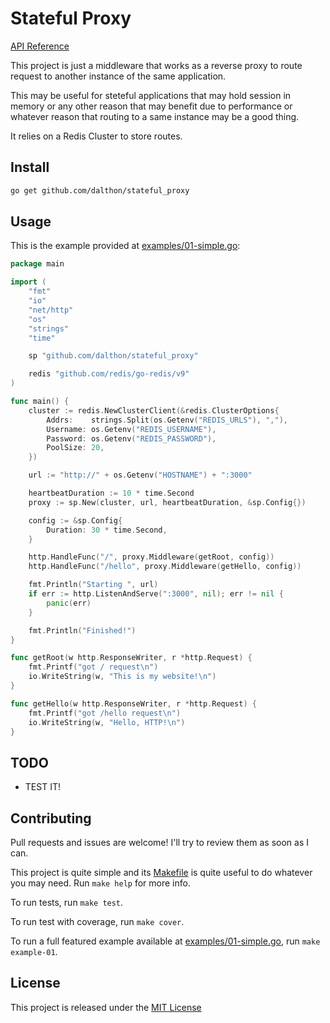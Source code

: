 # Stateful Proxy

[API Reference][api-reference]

This project is just a middleware that works as a reverse proxy to route
request to another instance of the same application.

This may be useful for steteful applications that may hold session in memory
or any other reason that may benefit due to performance or whatever reason
that routing to a same instance may be a good thing.

It relies on a Redis Cluster to store routes.

## Install

```sh
go get github.com/dalthon/stateful_proxy
```

## Usage

This is the example provided at [examples/01-simple.go][example]:

```go
package main

import (
	"fmt"
	"io"
	"net/http"
	"os"
	"strings"
	"time"

	sp "github.com/dalthon/stateful_proxy"

	redis "github.com/redis/go-redis/v9"
)

func main() {
	cluster := redis.NewClusterClient(&redis.ClusterOptions{
		Addrs:    strings.Split(os.Getenv("REDIS_URLS"), ","),
		Username: os.Getenv("REDIS_USERNAME"),
		Password: os.Getenv("REDIS_PASSWORD"),
		PoolSize: 20,
	})

	url := "http://" + os.Getenv("HOSTNAME") + ":3000"

	heartbeatDuration := 10 * time.Second
	proxy := sp.New(cluster, url, heartbeatDuration, &sp.Config{})

	config := &sp.Config{
		Duration: 30 * time.Second,
	}

	http.HandleFunc("/", proxy.Middleware(getRoot, config))
	http.HandleFunc("/hello", proxy.Middleware(getHello, config))

	fmt.Println("Starting ", url)
	if err := http.ListenAndServe(":3000", nil); err != nil {
		panic(err)
	}

	fmt.Println("Finished!")
}

func getRoot(w http.ResponseWriter, r *http.Request) {
	fmt.Printf("got / request\n")
	io.WriteString(w, "This is my website!\n")
}

func getHello(w http.ResponseWriter, r *http.Request) {
	fmt.Printf("got /hello request\n")
	io.WriteString(w, "Hello, HTTP!\n")
}
```

## TODO

* TEST IT!

## Contributing

Pull requests and issues are welcome! I'll try to review them as soon as I can.

This project is quite simple and its [Makefile][makefile] is quite useful to do
whatever you may need. Run `make help` for more info.

To run tests, run `make test`.

To run test with coverage, run `make cover`.

To run a full featured example available at [examples/01-simple.go][example], run
`make example-01`.

## License

This project is released under the [MIT License][license]

[api-reference]: https://pkg.go.dev/github.com/dalthon/stateful_proxy
[example]:       examples/01-simple.go
[license]:       https://opensource.org/licenses/MIT
[makefile]:      Makefile
